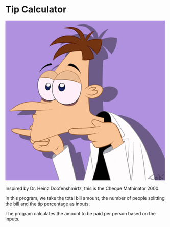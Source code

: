 # Tip Calculator 

![Cheque inator](../../GIFs/giphy_drdoof_tips.gif)

Inspired by Dr. Heinz Doofenshmirtz, this is the Cheque Mathinator 2000.

In this program, we take the total bill amount, the number of people splitting the bill and the tip percentage as inputs.

The program calculates the amount to be paid per person based on the inputs.